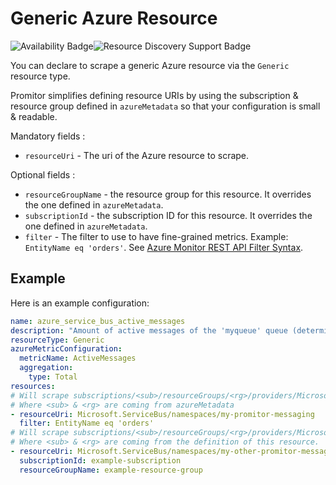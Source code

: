 # Generic Azure Resource

![Availability Badge](https://img.shields.io/badge/Available%20Starting-v0.2-green.svg)![Resource Discovery Support Badge](https://img.shields.io/badge/Support%20for%20Resource%20Discovery-No-red.svg)

You can declare to scrape a generic Azure resource via the `Generic` resource type.

Promitor simplifies defining resource URIs by using the subscription & resource
group defined in `azureMetadata` so that your configuration is small & readable.

Mandatory fields :

- `resourceUri` - The uri of the Azure resource to scrape.

Optional fields :

- `resourceGroupName` - the resource group for this resource. It overrides the one defined in `azureMetadata`.
- `subscriptionId` - the subscription ID for this resource. It overrides the one defined in `azureMetadata`.
- `filter` - The filter to use to have fine-grained metrics. Example: `EntityName eq 'orders'`.
   See [Azure Monitor REST API Filter Syntax](https://docs.microsoft.com/en-us/rest/api/monitor/filter-syntax).

## Example

Here is an example configuration:

```yaml
name: azure_service_bus_active_messages
description: "Amount of active messages of the 'myqueue' queue (determined with Generic provider)"
resourceType: Generic
azureMetricConfiguration:
  metricName: ActiveMessages
  aggregation:
    type: Total
resources:
# Will scrape subscriptions/<sub>/resourceGroups/<rg>/providers/Microsoft.ServiceBus/namespaces/my-promitor-messaging
# Where <sub> & <rg> are coming from azureMetadata
- resourceUri: Microsoft.ServiceBus/namespaces/my-promitor-messaging
  filter: EntityName eq 'orders'
# Will scrape subscriptions/<sub>/resourceGroups/<rg>/providers/Microsoft.ServiceBus/namespaces/my-other-promitor-messaging
# Where <sub> & <rg> are coming from the definition of this resource.
- resourceUri: Microsoft.ServiceBus/namespaces/my-other-promitor-messaging
  subscriptionId: example-subscription
  resourceGroupName: example-resource-group
```

